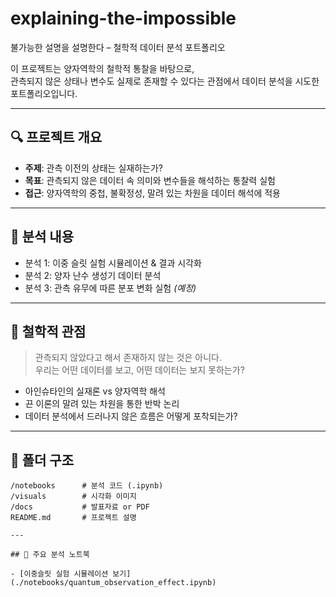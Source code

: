 # explaining-the-impossible

불가능한 설명을 설명한다 – 철학적 데이터 분석 포트폴리오

이 프로젝트는 양자역학의 철학적 통찰을 바탕으로,  
관측되지 않은 상태나 변수도 실제로 존재할 수 있다는 관점에서 데이터 분석을 시도한 포트폴리오입니다.

---

## 🔍 프로젝트 개요

- **주제**: 관측 이전의 상태는 실재하는가?  
- **목표**: 관측되지 않은 데이터 속 의미와 변수들을 해석하는 통찰력 실험  
- **접근**: 양자역학의 중첩, 불확정성, 말려 있는 차원을 데이터 해석에 적용

---

## 🧪 분석 내용

- 분석 1: 이중 슬릿 실험 시뮬레이션 & 결과 시각화  
- 분석 2: 양자 난수 생성기 데이터 분석  
- 분석 3: 관측 유무에 따른 분포 변화 실험 *(예정)*

---

## 🧠 철학적 관점

> 관측되지 않았다고 해서 존재하지 않는 것은 아니다.  
> 우리는 어떤 데이터를 보고, 어떤 데이터는 보지 못하는가?

- 아인슈타인의 실재론 vs 양자역학 해석  
- 끈 이론의 말려 있는 차원을 통한 반박 논리  
- 데이터 분석에서 드러나지 않은 흐름은 어떻게 포착되는가?

---

## 📁 폴더 구조

```plaintext
/notebooks      # 분석 코드 (.ipynb)
/visuals        # 시각화 이미지
/docs           # 발표자료 or PDF
README.md       # 프로젝트 설명

---

## 📓 주요 분석 노트북

- [이중슬릿 실험 시뮬레이션 보기](./notebooks/quantum_observation_effect.ipynb)
